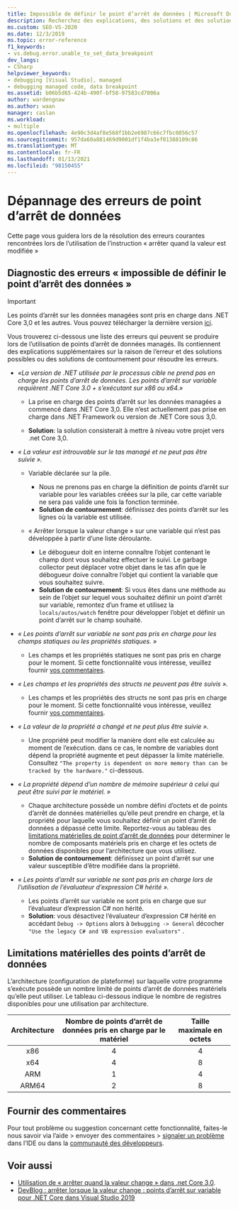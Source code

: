```yaml
---
title: Impossible de définir le point d’arrêt de données | Microsoft Docs
description: Recherchez des explications, des solutions et des solutions de contournement pour « impossible de définir les erreurs de point d’arrêt sur variable » qui se produisent lors de l’utilisation de « arrêter lorsque la valeur change ».
ms.custom: SEO-VS-2020
ms.date: 12/3/2019
ms.topic: error-reference
f1_keywords:
- vs.debug.error.unable_to_set_data_breakpoint
dev_langs:
- CSharp
helpviewer_keywords:
- debugging [Visual Studio], managed
- debugging managed code, data breakpoint
ms.assetid: b06b5d65-424b-490f-bf58-97583cd7006a
author: wardengnaw
ms.author: waan
manager: caslan
ms.workload:
- multiple
ms.openlocfilehash: 4e90c3d4af8e568f1bb2e6987c66c7fbc0856c57
ms.sourcegitcommit: 957da60a881469d9001df1f4ba3ef01388109c86
ms.translationtype: MT
ms.contentlocale: fr-FR
ms.lasthandoff: 01/13/2021
ms.locfileid: "98150455"
---
```

# <a name="troubleshooting-data-breakpoint-errors"></a>Dépannage des erreurs de point d’arrêt de données
Cette page vous guidera lors de la résolution des erreurs courantes rencontrées lors de l’utilisation de l’instruction « arrêter quand la valeur est modifiée »

## <a name="diagnosing-unable-to-set-data-breakpoint-errors"></a>Diagnostic des erreurs « impossible de définir le point d’arrêt des données »
> [!IMPORTANT]
> Les points d’arrêt sur les données managées sont pris en charge dans .NET Core 3,0 et les autres. Vous pouvez télécharger la dernière version [ici](https://dotnet.microsoft.com/download).

Vous trouverez ci-dessous une liste des erreurs qui peuvent se produire lors de l’utilisation de points d’arrêt de données managés. Ils contiennent des explications supplémentaires sur la raison de l’erreur et des solutions possibles ou des solutions de contournement pour résoudre les erreurs.

- *«La version de .NET utilisée par le processus cible ne prend pas en charge les points d’arrêt de données. Les points d’arrêt sur variable requièrent .NET Core 3.0 + s’exécutant sur x86 ou x64.»*

  - La prise en charge des points d’arrêt sur les données managées a commencé dans .NET Core 3,0. Elle n’est actuellement pas prise en charge dans .NET Framework ou version de .NET Core sous 3,0. 
    
  - **Solution**: la solution consisterait à mettre à niveau votre projet vers .net Core 3,0.

- *« La valeur est introuvable sur le tas managé et ne peut pas être suivie ».*
  - Variable déclarée sur la pile.
    - Nous ne prenons pas en charge la définition de points d’arrêt sur variable pour les variables créées sur la pile, car cette variable ne sera pas valide une fois la fonction terminée.
    - **Solution de contournement**: définissez des points d’arrêt sur les lignes où la variable est utilisée.

  - « Arrêter lorsque la valeur change » sur une variable qui n’est pas développée à partir d’une liste déroulante.
    - Le débogueur doit en interne connaître l’objet contenant le champ dont vous souhaitez effectuer le suivi. Le garbage collector peut déplacer votre objet dans le tas afin que le débogueur doive connaître l’objet qui contient la variable que vous souhaitez suivre. 
    - **Solution de contournement**: Si vous êtes dans une méthode au sein de l’objet sur lequel vous souhaitez définir un point d’arrêt sur variable, remontez d’un frame et utilisez la `locals/autos/watch` fenêtre pour développer l’objet et définir un point d’arrêt sur le champ souhaité.

- *« Les points d’arrêt sur variable ne sont pas pris en charge pour les champs statiques ou les propriétés statiques. »*
    
  - Les champs et les propriétés statiques ne sont pas pris en charge pour le moment. Si cette fonctionnalité vous intéresse, veuillez fournir [vos commentaires](#provide-feedback).

- *« Les champs et les propriétés des structs ne peuvent pas être suivis ».*

  - Les champs et les propriétés des structs ne sont pas pris en charge pour le moment. Si cette fonctionnalité vous intéresse, veuillez fournir [vos commentaires](#provide-feedback).

- *« La valeur de la propriété a changé et ne peut plus être suivie ».*

  - Une propriété peut modifier la manière dont elle est calculée au moment de l’exécution. dans ce cas, le nombre de variables dont dépend la propriété augmente et peut dépasser la limite matérielle. Consultez `"The property is dependent on more memory than can be tracked by the hardware."` ci-dessous.

- *« La propriété dépend d’un nombre de mémoire supérieur à celui qui peut être suivi par le matériel. »*
    
  - Chaque architecture possède un nombre défini d’octets et de points d’arrêt de données matérielles qu’elle peut prendre en charge, et la propriété pour laquelle vous souhaitez définir un point d’arrêt de données a dépassé cette limite. Reportez-vous au tableau des [limitations matérielles de point d’arrêt de données](#data-breakpoint-hardware-limitations) pour déterminer le nombre de composants matériels pris en charge et les octets de données disponibles pour l’architecture que vous utilisez. 
  - **Solution de contournement**: définissez un point d’arrêt sur une valeur susceptible d’être modifiée dans la propriété.

- *« Les points d’arrêt sur variable ne sont pas pris en charge lors de l’utilisation de l’évaluateur d’expression C# hérité ».*

  - Les points d’arrêt sur variable ne sont pris en charge que sur l’évaluateur d’expression C# non hérité. 
  - **Solution**: vous désactivez l’évaluateur d’expression C# hérité en accédant `Debug -> Options` alors à `Debugging -> General` décocher `"Use the legacy C# and VB expression evaluators"` .

## <a name="data-breakpoint-hardware-limitations"></a>Limitations matérielles des points d’arrêt de données

L’architecture (configuration de plateforme) sur laquelle votre programme s’exécute possède un nombre limité de points d’arrêt de données matériels qu’elle peut utiliser. Le tableau ci-dessous indique le nombre de registres disponibles pour une utilisation par architecture.

| Architecture | Nombre de points d’arrêt de données pris en charge par le matériel | Taille maximale en octets|
| :-------------: |:-------------:| :-------------:|
| x86 | 4 | 4 |
| x64 | 4 | 8 |
| ARM | 1 | 4 |
| ARM64 | 2 | 8 |

## <a name="provide-feedback"></a>Fournir des commentaires

Pour tout problème ou suggestion concernant cette fonctionnalité, faites-le nous savoir via l’aide > envoyer des commentaires > [signaler un problème](../ide/how-to-report-a-problem-with-visual-studio.md) dans l’IDE ou dans la [communauté des développeurs](https://aka.ms/feedback/suggest?space=8).

## <a name="see-also"></a>Voir aussi

- [Utilisation de « arrêter quand la valeur change » dans .net Core 3,0](using-breakpoints.md#BKMK_set_a_data_breakpoint_native_cplusplus).
- [DevBlog : arrêter lorsque la valeur change : points d’arrêt sur variable pour .NET Core dans Visual Studio 2019](https://devblogs.microsoft.com/visualstudio/break-when-value-changes-data-breakpoints-for-net-core-in-visual-studio-2019/)

